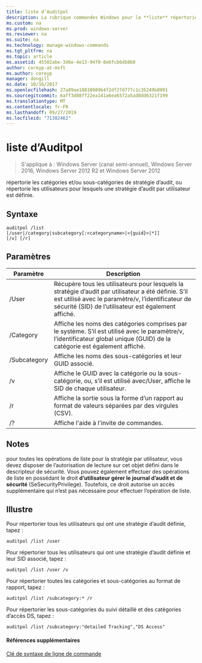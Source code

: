 ```yaml
---
title: liste d’Auditpol
description: La rubrique commandes Windows pour la **liste** répertorie les catégories de stratégie d’audit et/ou les sous-catégories, ou répertorie les utilisateurs pour lesquels une stratégie d’audit par utilisateur est définie.
ms.custom: na
ms.prod: windows-server
ms.reviewer: na
ms.suite: na
ms.technology: manage-windows-commands
ms.tgt_pltfrm: na
ms.topic: article
ms.assetid: 45502abe-3d6e-4e13-94f0-8e6fcb6db860
author: coreyp-at-msft
ms.author: coreyp
manager: dongill
ms.date: 10/16/2017
ms.openlocfilehash: 27a89ae18838989b4f2df27d777c1c35249b8991
ms.sourcegitcommit: 6aff3d88ff22ea141a6ea6572a5ad8dd6321f199
ms.translationtype: MT
ms.contentlocale: fr-FR
ms.lasthandoff: 09/27/2019
ms.locfileid: "71382462"
---
```

# <a name="auditpol-list"></a>liste d’Auditpol

>S'applique à : Windows Server (canal semi-annuel), Windows Server 2016, Windows Server 2012 R2 et Windows Server 2012

répertorie les catégories et/ou sous-catégories de stratégie d’audit, ou répertorie les utilisateurs pour lesquels une stratégie d’audit par utilisateur est définie.

## <a name="syntax"></a>Syntaxe
```
auditpol /list
[/user|/category|subcategory[:<categoryname>|<{guid}>|*]]
[/v] [/r]
```
## <a name="parameters"></a>Paramètres
|Paramètre|Description|
|-------|--------|
|/User|Récupère tous les utilisateurs pour lesquels la stratégie d’audit par utilisateur a été définie. S’il est utilisé avec le paramètre/v, l’identificateur de sécurité (SID) de l’utilisateur est également affiché.|
|/Category|Affiche les noms des catégories comprises par le système. S’il est utilisé avec le paramètre/v, l’identificateur global unique (GUID) de la catégorie est également affiché.|
|/Subcategory|Affiche les noms des sous-catégories et leur GUID associé.|
|/v|Affiche le GUID avec la catégorie ou la sous-catégorie, ou, s’il est utilisé avec/User, affiche le SID de chaque utilisateur.|
|/r|Affiche la sortie sous la forme d’un rapport au format de valeurs séparées par des virgules (CSV).|
|/?|Affiche l'aide à l'invite de commandes.|
## <a name="remarks"></a>Notes
pour toutes les opérations de liste pour la stratégie par utilisateur, vous devez disposer de l’autorisation de lecture sur cet objet défini dans le descripteur de sécurité. Vous pouvez également effectuer des opérations de liste en possédant le droit **d’utilisateur gérer le journal d’audit et de sécurité** (SeSecurityPrivilege). Toutefois, ce droit autorise un accès supplémentaire qui n’est pas nécessaire pour effectuer l’opération de liste.
## <a name="BKMK_examples"></a>Illustre
Pour répertorier tous les utilisateurs qui ont une stratégie d’audit définie, tapez :
```
auditpol /list /user
```
Pour répertorier tous les utilisateurs qui ont une stratégie d’audit définie et leur SID associé, tapez :
```
auditpol /list /user /v
```
Pour répertorier toutes les catégories et sous-catégories au format de rapport, tapez :
```
auditpol /list /subcategory:* /r
```
Pour répertorier les sous-catégories du suivi détaillé et des catégories d’accès DS, tapez :
```
auditpol /list /subcategory:"detailed Tracking","DS Access"
```
#### <a name="additional-references"></a>Références supplémentaires
[Clé de syntaxe de ligne de commande](command-line-syntax-key.md)
